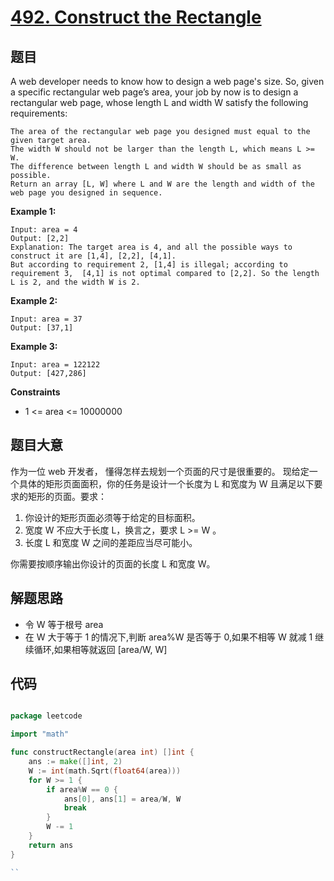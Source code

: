 # [492. Construct the Rectangle](https://leetcode.com/problems/construct-the-rectangle/)


## 题目

A web developer needs to know how to design a web page's size. 
So, given a specific rectangular web page’s area, your job by now is to design a rectangular web page,
whose length L and width W satisfy the following requirements:

    The area of the rectangular web page you designed must equal to the given target area.
    The width W should not be larger than the length L, which means L >= W.
    The difference between length L and width W should be as small as possible.
    Return an array [L, W] where L and W are the length and width of the web page you designed in sequence.

**Example 1:**

    Input: area = 4
    Output: [2,2]
    Explanation: The target area is 4, and all the possible ways to construct it are [1,4], [2,2], [4,1].
    But according to requirement 2, [1,4] is illegal; according to requirement 3,  [4,1] is not optimal compared to [2,2]. So the length L is 2, and the width W is 2.

**Example 2:**

    Input: area = 37
    Output: [37,1]

**Example 3:**

    Input: area = 122122
    Output: [427,286]

**Constraints**

   - 1 <= area <= 10000000

## 题目大意

作为一位 web 开发者， 懂得怎样去规划一个页面的尺寸是很重要的。 现给定一个具体的矩形页面面积，你的任务是设计一个长度为 L 和宽度为 W 且满足以下要求的矩形的页面。要求：

1. 你设计的矩形页面必须等于给定的目标面积。
2. 宽度 W 不应大于长度 L，换言之，要求 L >= W 。
3. 长度 L 和宽度 W 之间的差距应当尽可能小。 

你需要按顺序输出你设计的页面的长度 L 和宽度 W。

## 解题思路

- 令 W 等于根号 area
- 在 W 大于等于 1 的情况下,判断 area%W 是否等于 0,如果不相等 W 就减 1 继续循环,如果相等就返回 [area/W, W]

## 代码

```go

package leetcode

import "math"

func constructRectangle(area int) []int {
    ans := make([]int, 2)
    W := int(math.Sqrt(float64(area)))
    for W >= 1 {
        if area%W == 0 {
            ans[0], ans[1] = area/W, W
            break
        }
        W -= 1
    }
    return ans
}

``